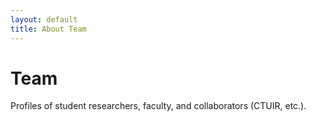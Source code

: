 ```yaml
---
layout: default
title: About Team
---
```


# Team

Profiles of student researchers, faculty, and collaborators (CTUIR, etc.).

